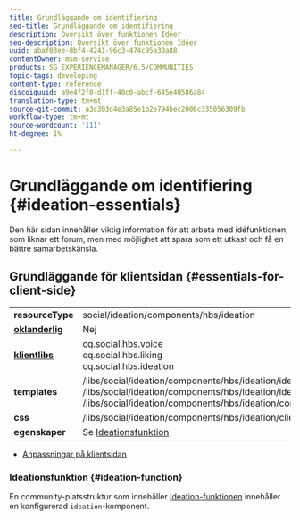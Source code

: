 ```yaml
---
title: Grundläggande om identifiering
seo-title: Grundläggande om identifiering
description: Översikt över funktionen Idéer
seo-description: Översikt över funktionen Idéer
uuid: abaf03ee-8bf4-4241-96c3-474c95a30a88
contentOwner: msm-service
products: SG_EXPERIENCEMANAGER/6.5/COMMUNITIES
topic-tags: developing
content-type: reference
discoiquuid: a9e4f2f0-d1ff-40c0-abcf-645e40586a84
translation-type: tm+mt
source-git-commit: a3c303d4e3a85e1b2e794bec2006c335056309fb
workflow-type: tm+mt
source-wordcount: '111'
ht-degree: 1%

---
```



# Grundläggande om identifiering {#ideation-essentials}

Den här sidan innehåller viktig information för att arbeta med idéfunktionen, som liknar ett forum, men med möjlighet att spara som ett utkast och få en bättre samarbetskänsla.

## Grundläggande för klientsidan {#essentials-for-client-side}

<table>
 <tbody>
  <tr>
   <td> <strong>resourceType</strong></td>
   <td>social/ideation/components/hbs/ideation</td>
  </tr>
  <tr>
   <td> <a href="scf.md#add-or-include-a-communities-component"><strong>oklanderlig</strong></a></td>
   <td>Nej</td>
  </tr>
  <tr>
   <td> <a href="clientlibs.md"><strong>klientlibs</strong></a></td>
   <td>cq.social.hbs.voice<br /> cq.social.hbs.liking<br /> cq.social.hbs.ideation</td>
  </tr>
  <tr>
   <td> <strong>templates</strong></td>
   <td> /libs/social/ideation/components/hbs/ideation/ideation.hbs<br /> /libs/social/ideation/components/hbs/ideation/ideationlists.hbs<br /> /libs/social/ideation/components/hbs/ideation/composer.hbs</td>
  </tr>
  <tr>
   <td> <strong>css</strong></td>
   <td> /libs/social/ideation/components/hbs/ideation/clientlibs/ideation.css</td>
  </tr>
  <tr>
   <td><strong> egenskaper</strong></td>
   <td>Se <a href="ideation-feature.md">Ideationsfunktion</a></td>
  </tr>
 </tbody>
</table>

* [Anpassningar på klientsidan](client-customize.md)

### Ideationsfunktion {#ideation-function}

En community-platsstruktur som innehåller [Ideation-funktionen](functions.md#ideation-function) innehåller en konfigurerad `ideation`-komponent.
